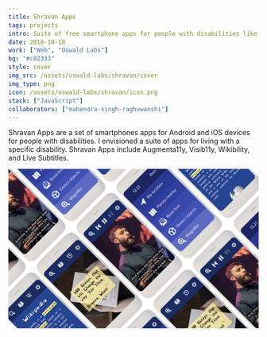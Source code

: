 ```yaml
---
title: Shravan Apps
tags: projects
intro: Suite of free smartphone apps for people with disabilities like dyslexia, blindness, and deafness
date: 2018-10-18
work: ["Web", "Oswald Labs"]
bg: "#c82333"
style: cover
img_src: /assets/oswald-labs/shravan/cover
img_type: png
icon: /assets/oswald-labs/shravan/icon.png
stack: ["JavaScript"]
collaborators: ["mahendra-singh-raghuwanshi"]
---
```


Shravan Apps are a set of smartphones apps for Android and iOS devices for people with disabilities. I envisioned a suite of apps for living with a specific disability. Shravan Apps include Augmenta11y, Visib11y, Wikibility, and Live Subtitles.

<div class="image"><img alt="" src="/assets/oswald-labs/shravan/cover.png"></div>
